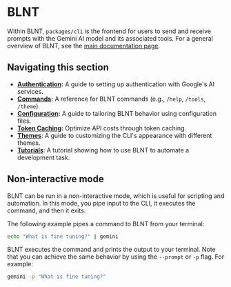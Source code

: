 # BLNT

Within BLNT, `packages/cli` is the frontend for users to send and receive prompts with the Gemini AI model and its associated tools. For a general overview of BLNT, see the [main documentation page](../index.md).

## Navigating this section

- **[Authentication](./authentication.md):** A guide to setting up authentication with Google's AI services.
- **[Commands](./commands.md):** A reference for BLNT commands (e.g., `/help`, `/tools`, `/theme`).
- **[Configuration](./configuration.md):** A guide to tailoring BLNT behavior using configuration files.
- **[Token Caching](./token-caching.md):** Optimize API costs through token caching.
- **[Themes](./themes.md)**: A guide to customizing the CLI's appearance with different themes.
- **[Tutorials](tutorials.md)**: A tutorial showing how to use BLNT to automate a development task.

## Non-interactive mode

BLNT can be run in a non-interactive mode, which is useful for scripting and automation. In this mode, you pipe input to the CLI, it executes the command, and then it exits.

The following example pipes a command to BLNT from your terminal:

```bash
echo "What is fine tuning?" | gemini
```

BLNT executes the command and prints the output to your terminal. Note that you can achieve the same behavior by using the `--prompt` or `-p` flag. For example:

```bash
gemini -p "What is fine tuning?"
```
